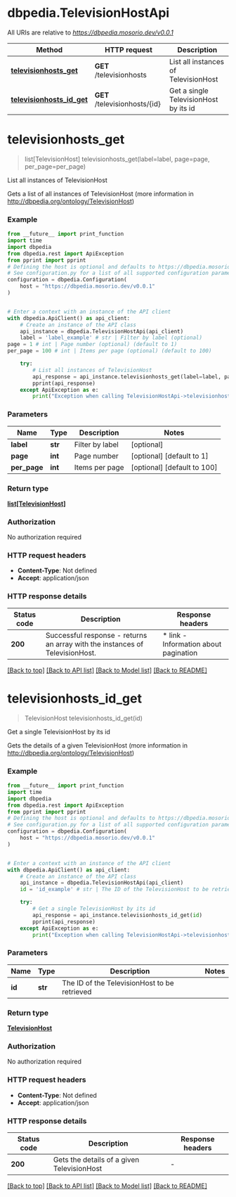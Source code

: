 # dbpedia.TelevisionHostApi

All URIs are relative to *https://dbpedia.mosorio.dev/v0.0.1*

Method | HTTP request | Description
------------- | ------------- | -------------
[**televisionhosts_get**](TelevisionHostApi.md#televisionhosts_get) | **GET** /televisionhosts | List all instances of TelevisionHost
[**televisionhosts_id_get**](TelevisionHostApi.md#televisionhosts_id_get) | **GET** /televisionhosts/{id} | Get a single TelevisionHost by its id


# **televisionhosts_get**
> list[TelevisionHost] televisionhosts_get(label=label, page=page, per_page=per_page)

List all instances of TelevisionHost

Gets a list of all instances of TelevisionHost (more information in http://dbpedia.org/ontology/TelevisionHost)

### Example

```python
from __future__ import print_function
import time
import dbpedia
from dbpedia.rest import ApiException
from pprint import pprint
# Defining the host is optional and defaults to https://dbpedia.mosorio.dev/v0.0.1
# See configuration.py for a list of all supported configuration parameters.
configuration = dbpedia.Configuration(
    host = "https://dbpedia.mosorio.dev/v0.0.1"
)


# Enter a context with an instance of the API client
with dbpedia.ApiClient() as api_client:
    # Create an instance of the API class
    api_instance = dbpedia.TelevisionHostApi(api_client)
    label = 'label_example' # str | Filter by label (optional)
page = 1 # int | Page number (optional) (default to 1)
per_page = 100 # int | Items per page (optional) (default to 100)

    try:
        # List all instances of TelevisionHost
        api_response = api_instance.televisionhosts_get(label=label, page=page, per_page=per_page)
        pprint(api_response)
    except ApiException as e:
        print("Exception when calling TelevisionHostApi->televisionhosts_get: %s\n" % e)
```

### Parameters

Name | Type | Description  | Notes
------------- | ------------- | ------------- | -------------
 **label** | **str**| Filter by label | [optional] 
 **page** | **int**| Page number | [optional] [default to 1]
 **per_page** | **int**| Items per page | [optional] [default to 100]

### Return type

[**list[TelevisionHost]**](TelevisionHost.md)

### Authorization

No authorization required

### HTTP request headers

 - **Content-Type**: Not defined
 - **Accept**: application/json

### HTTP response details
| Status code | Description | Response headers |
|-------------|-------------|------------------|
**200** | Successful response - returns an array with the instances of TelevisionHost. |  * link - Information about pagination <br>  |

[[Back to top]](#) [[Back to API list]](../README.md#documentation-for-api-endpoints) [[Back to Model list]](../README.md#documentation-for-models) [[Back to README]](../README.md)

# **televisionhosts_id_get**
> TelevisionHost televisionhosts_id_get(id)

Get a single TelevisionHost by its id

Gets the details of a given TelevisionHost (more information in http://dbpedia.org/ontology/TelevisionHost)

### Example

```python
from __future__ import print_function
import time
import dbpedia
from dbpedia.rest import ApiException
from pprint import pprint
# Defining the host is optional and defaults to https://dbpedia.mosorio.dev/v0.0.1
# See configuration.py for a list of all supported configuration parameters.
configuration = dbpedia.Configuration(
    host = "https://dbpedia.mosorio.dev/v0.0.1"
)


# Enter a context with an instance of the API client
with dbpedia.ApiClient() as api_client:
    # Create an instance of the API class
    api_instance = dbpedia.TelevisionHostApi(api_client)
    id = 'id_example' # str | The ID of the TelevisionHost to be retrieved

    try:
        # Get a single TelevisionHost by its id
        api_response = api_instance.televisionhosts_id_get(id)
        pprint(api_response)
    except ApiException as e:
        print("Exception when calling TelevisionHostApi->televisionhosts_id_get: %s\n" % e)
```

### Parameters

Name | Type | Description  | Notes
------------- | ------------- | ------------- | -------------
 **id** | **str**| The ID of the TelevisionHost to be retrieved | 

### Return type

[**TelevisionHost**](TelevisionHost.md)

### Authorization

No authorization required

### HTTP request headers

 - **Content-Type**: Not defined
 - **Accept**: application/json

### HTTP response details
| Status code | Description | Response headers |
|-------------|-------------|------------------|
**200** | Gets the details of a given TelevisionHost |  -  |

[[Back to top]](#) [[Back to API list]](../README.md#documentation-for-api-endpoints) [[Back to Model list]](../README.md#documentation-for-models) [[Back to README]](../README.md)


